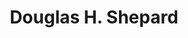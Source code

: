 ---
piece: person
published: true
title: Douglas H. Shepard
description: "Dr. Douglas H. Shepard is retired from the State University of New York at Fredonia, where he taught research methods. He was the first recipient of the Elial T. Foote award for his contributions to the historical research of Chautauqua County. He has been a regular contributor to the newsletters and websites of the Darwin R. Barker Museum and the Chautauqua County Genealogical Society."
src: http://orbitist.s3.amazonaws.com/projects/ugrr/people/dshepard.jpg
---